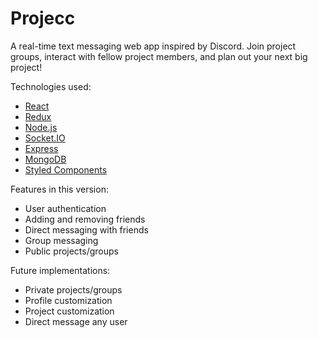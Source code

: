 # Projecc

A real-time text messaging web app inspired by Discord. Join project groups, interact with fellow project members, and plan out your next big project!

Technologies used:

- [React](https://reactjs.org/)
- [Redux](https://redux.js.org/)
- [Node.js](https://nodejs.org/en/)
- [Socket.IO](https://socket.io/)
- [Express](https://expressjs.com/)
- [MongoDB](https://www.mongodb.com/)
- [Styled Components](https://styled-components.com/)

Features in this version:

- User authentication
- Adding and removing friends
- Direct messaging with friends
- Group messaging
- Public projects/groups

Future implementations:

- Private projects/groups
- Profile customization
- Project customization
- Direct message any user
